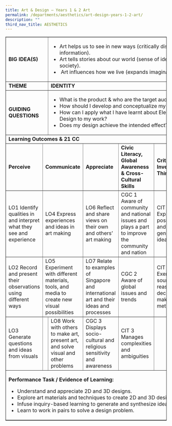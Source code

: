 ```yaml
---
title: Art & Design – Years 1 & 2 Art
permalink: /departments/aesthetics/art-design-years-1-2-art/
description: ""
third_nav_title: AESTHETICS
---
```

<table border="1" width="100%">
<tbody>
<tr>
<td colspan="2" width="198"><strong>BIG IDEA(S)</strong></td>
<td colspan="5" width="798">
<ul>
<li>Art helps us to see in new ways (critically discern and process visual information).</li>
<li>Art tells stories about our world (sense of identity, culture and place in society).</li>
<li>&nbsp;Art influences how we live (expands imagination and creativity).</li>
</ul>
</td>
</tr>
<tr>
<td colspan="2" width="198"><strong>THEME</strong></td>
<td colspan="5" width="798"><strong>IDENTITY</strong></td>
</tr>
<tr>
<td colspan="2" width="198"><strong>GUIDING QUESTIONS</strong></td>
<td colspan="5" width="798">
<ul>
<li>What is the product &amp; who are the target audience?</li>
<li>How should I develop and conceptualize my design?</li>
<li>How can I apply what I have learnt about Elements of Art and Principles of Design to my work?</li>
<li>Does my design achieve the intended effect?</li>
</ul>
</td>
</tr>
<tr>
<td colspan="7" width="996"><strong>Learning Outcomes &amp; 21 CC</strong></td>
</tr>
<tr>
<td width="167"><strong>Perceive</strong></td>
<td colspan="2" width="167"><strong>Communicate</strong></td>
<td width="167"><strong>Appreciate</strong></td>
<td width="167"><strong>Civic Literacy, Global Awareness &amp; Cross-Cultural Skills</strong></td>
<td width="161"><strong>Critical &amp; Inventive Thinking</strong></td>
<td width="167"><strong>Communication, Collaboration &amp; Information Skills</strong></td>
</tr>
<tr>
<td width="167">LO1 Identify qualities in and interpret what they see and experience</td>
<td colspan="2" width="167">LO4 Express experiences and ideas in art making
</td>
<td width="167">LO6 Reflect and share views on their own and others&rsquo; art making
</td>
<td width="167">CGC 1 Aware of community and national issues and plays a part to improve the community and nation</td>
<td width="161">CIT 1 Explores possibilities and generates ideas</td>
<td width="167">CCI 1 Communicates and collaborates effectively</td>
</tr>
<tr>
<td width="167">LO2 Record and present their observations using different ways</td>
<td colspan="2" width="167">LO5 Experiment with different materials, tools, and media to create new visual possibilities</td>
<td width="167">LO7 Relate to examples of Singapore and international art and their ideas and processes</td>
<td width="167">CGC 2 Aware of global issues and trends</td>
<td width="161">CIT 2 Exercises sound reasoning, decision-making and metacognition</td>
<td width="167">CCI 2 Manages, creates and shares digital information thoughtfully, ethically and responsibly</td>
</tr>
<tr>
<td width="167">LO3 Generate questions and ideas from visuals</td>
<td></td>
<td width="167">LO8 Work with others to make art, present art, and solve visual and other problems</td>
<td width="167">CGC 3 Displays socio-cultural and religious sensitivity and awareness</td>
<td width="161">CIT 3 Manages complexities and ambiguities</td>
<td></td>
</tr>
<tr>
<td colspan="7" width="996">
<p><strong>Performance Task / Evidence of Learning:&nbsp;</strong></p>
<p></p>
<ul>
<li>Understand and appreciate 2D and 3D designs.</li>
<li>Explore art materials and techniques to create 2D and 3D designs.</li>
<li>Infuse inquiry-based learning to generate and synthesize ideas based on a given task.</li>
<li>Learn to work in pairs to solve a design problem.</li>
</ul>
</td>
</tr>
</tbody>
</table>